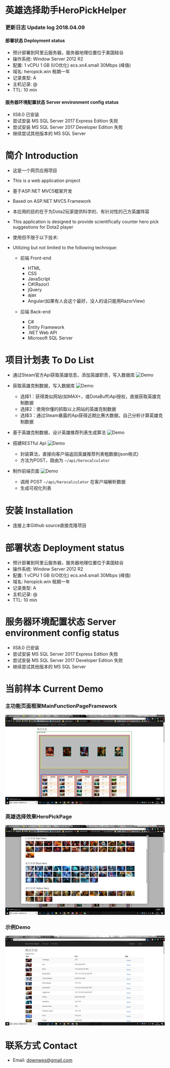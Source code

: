 英雄选择助手HeroPickHelper
================================

### 更新日志 Update log 2018.04.09

#### 部署状态 Deployment status

* 预计部署到阿里云服务器，服务器地理位置位于美国硅谷
* 操作系统: Window Server 2012 R2
* 配置: 1 vCPU 1 GB (I/O优化) ecs.xn4.small 30Mbps (峰值)
* 域名: heropick.win 租期一年
* 记录类型: A
* 主机记录: @
* TTL: 10 min

#### 服务器环境配置状态 Server environment config status
* IIS8.0 已安装
* 尝试安装 MS SQL Server 2017 Express Edition 失败
* 尝试安装 MS SQL Server 2017 Developer Edition 失败
* 继续尝试其他版本的 MS SQL Server

# 简介 Introduction

* 这是一个网页应用项目
* This is a web application project

* 基于ASP.NET MVC5框架开发
* Based on ASP.NET MVC5 Framework

* 本应用的目的在于为Dota2玩家提供科学的、有针对性的己方英雄阵容
* This application is designed to provide scientifically counter hero pick suggestions for Dota2 player

* 使用但不限于以下技术:
* Utilizing but not limited to the following technique:

	- 前端 Front-end
  
		* HTML
		* CSS
		* JavaScript
		* C#(Razor)
		* jQuery
		* ajax
	 	* Angular(如果有人会这个最好，没人的话只能用RazorView)
    
	- 后端 Back-end
  
		* C#
		* Entity Framework
		* .NET Web API
		* Microsoft SQL Server

# 项目计划表 To Do List

* 通过Steam官方Api获取英雄信息，添加英雄职责，写入数据库	![Demo](https://img.shields.io/badge/tests-1%2F1-brightgreen.svg)

* 获取英雄克制数据，写入数据库	![Demo](https://img.shields.io/jenkins/c/https/jenkins.qa.ubuntu.com/view/Utopic/view/All/job/address-book-service-utopic-i386-ci.svg)
	- 选择1：获得类似网站(如MAX+，或DotaBuff)Api授权，直接获取英雄克制数据
	- 选择2：使用你懂的抓取以上网站的英雄克制数据
	- 选择3：通过Steam暴露的Api获得近期比赛大数据，自己分析计算英雄克制数据

* 基于英雄克制数据，设计英雄推荐列表生成算法	![Demo](https://img.shields.io/badge/tests-115%2F115-brightgreen.svg)

* 搭建RESTful Api	![Demo](https://img.shields.io/badge/tests-2%2F2-brightgreen.svg)
	- 封装算法，直接向客户端返回英雄推荐列表粗数据(json格式)
	- 方法为POST，路由为 `~/api/herocalculator`

* 制作前端页面	![Demo](https://img.shields.io/coveralls/bitbucket/pyKLIP/pyklip.svg)
	- 调用 POST `~/api/herocalculator` 在客户端解析数据
 	- 生成可视化列表
	
# 安装 Installation

* 连接上本Github source直接克隆项目

# 部署状态 Deployment status

* 预计部署到阿里云服务器，服务器地理位置位于美国硅谷
* 操作系统: Window Server 2012 R2
* 配置: 1 vCPU 1 GB (I/O优化) ecs.xn4.small 30Mbps (峰值)
* 域名: heropick.win 租期一年
* 记录类型: A
* 主机记录: @
* TTL: 10 min

# 服务器环境配置状态 Server environment config status
* IIS8.0 已安装
* 尝试安装 MS SQL Server 2017 Express Edition 失败
* 尝试安装 MS SQL Server 2017 Developer Edition 失败
* 继续尝试其他版本的 MS SQL Server

# 当前样本 Current Demo
### 主功能页面框架MainFunctionPageFramework
![Demo](https://github.com/sdw283074970/HeroPickHelper/blob/master/pic/MainResultPage.png)

### 英雄选择效果HeroPickPage
![Demo](https://github.com/sdw283074970/HeroPickHelper/blob/master/pic/HeroPickPage.png)

### 示例Demo
![Demo](https://github.com/sdw283074970/HeroPickHelper/blob/master/pic/HeroPickHelperDemo.png)

# 联系方式 Contact

* Email: downwes@gmail.com
